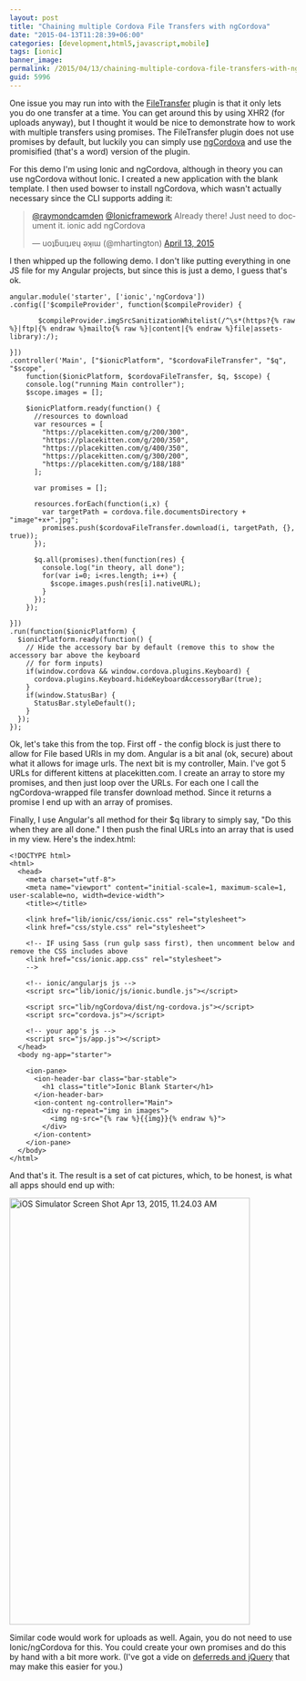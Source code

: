 ```yaml
---
layout: post
title: "Chaining multiple Cordova File Transfers with ngCordova"
date: "2015-04-13T11:28:39+06:00"
categories: [development,html5,javascript,mobile]
tags: [ionic]
banner_image: 
permalink: /2015/04/13/chaining-multiple-cordova-file-transfers-with-ngcordova
guid: 5996
---
```


One issue you may run into with the <a href="http://plugins.cordova.io/#/package/org.apache.cordova.file-transfer">FileTransfer</a> plugin is that it only lets you do one transfer at a time. You can get around this by using XHR2 (for uploads anyway), but I thought it would be nice to demonstrate how to work with multiple transfers using promises. The FileTransfer plugin does not use promises by default, but luckily you can simply use <a href="http://ngcordova.com/">ngCordova</a> and use the promisified (that's a word) version of the plugin.

<!--more-->

For this demo I'm using Ionic and ngCordova, although in theory you can use ngCordova without Ionic. I created a new application with the blank template. I then used bowser to install ngCordova, which wasn't actually necessary since the CLI supports adding it:

<blockquote class="twitter-tweet" lang="en"><p><a href="https://twitter.com/raymondcamden">@raymondcamden</a> <a href="https://twitter.com/Ionicframework">@Ionicframework</a> Already there! Just need to document it. ionic add ngCordova</p>&mdash; uoʇƃuıʇɹɐɥ ǝʞıɯ (@mhartington) <a href="https://twitter.com/mhartington/status/587641401896218625">April 13, 2015</a></blockquote>
<script async src="//platform.twitter.com/widgets.js" charset="utf-8"></script>

I then whipped up the following demo. I don't like putting everything in one JS file for my Angular projects, but since this is just a demo, I guess that's ok. 

<pre><code class="language-javascript">angular.module('starter', ['ionic','ngCordova'])
.config(['$compileProvider', function($compileProvider) {

	   $compileProvider.imgSrcSanitizationWhitelist(/^\s*(https?{% raw %}|ftp|{% endraw %}mailto{% raw %}|content|{% endraw %}file|assets-library):/);

}])
.controller('Main', [&quot;$ionicPlatform&quot;, &quot;$cordovaFileTransfer&quot;, &quot;$q&quot;, &quot;$scope&quot;,
    function($ionicPlatform, $cordovaFileTransfer, $q, $scope) {
    console.log(&quot;running Main controller&quot;);
    $scope.images = [];

    $ionicPlatform.ready(function() {
      //resources to download
      var resources = [
        &quot;https://placekitten.com/g/200/300&quot;,
        &quot;https://placekitten.com/g/200/350&quot;,
        &quot;https://placekitten.com/g/400/350&quot;,
        &quot;https://placekitten.com/g/300/200&quot;,
        &quot;https://placekitten.com/g/188/188&quot;
      ];

      var promises = [];

      resources.forEach(function(i,x) {
        var targetPath = cordova.file.documentsDirectory + &quot;image&quot;+x+&quot;.jpg&quot;;
        promises.push($cordovaFileTransfer.download(i, targetPath, {}, true));
      });

      $q.all(promises).then(function(res) {
        console.log(&quot;in theory, all done&quot;);
        for(var i=0; i&lt;res.length; i++) {
          $scope.images.push(res[i].nativeURL);
        }
      });
    });

}])
.run(function($ionicPlatform) {
  $ionicPlatform.ready(function() {
    // Hide the accessory bar by default (remove this to show the accessory bar above the keyboard
    // for form inputs)
    if(window.cordova &amp;&amp; window.cordova.plugins.Keyboard) {
      cordova.plugins.Keyboard.hideKeyboardAccessoryBar(true);
    }
    if(window.StatusBar) {
      StatusBar.styleDefault();
    }
  });
});</code></pre>

Ok, let's take this from the top. First off - the config block is just there to allow for File based URIs in my dom. Angular is a bit anal (ok, secure) about what it allows for image urls. The next bit is my controller, Main. I've got 5 URLs for different kittens at placekitten.com. I create an array to store my promises, and then just loop over the URLs. For each one I call the ngCordova-wrapped file transfer download method. Since it returns a promise I end up with an array of promises. 

Finally, I use Angular's all method for their $q library to simply say, "Do this when they are all done." I then push the final URLs into an array that is used in my view. Here's the index.html:

<pre><code class="language-markup">&lt;!DOCTYPE html&gt;
&lt;html&gt;
  &lt;head&gt;
    &lt;meta charset=&quot;utf-8&quot;&gt;
    &lt;meta name=&quot;viewport&quot; content=&quot;initial-scale=1, maximum-scale=1, user-scalable=no, width=device-width&quot;&gt;
    &lt;title&gt;&lt;/title&gt;

    &lt;link href=&quot;lib/ionic/css/ionic.css&quot; rel=&quot;stylesheet&quot;&gt;
    &lt;link href=&quot;css/style.css&quot; rel=&quot;stylesheet&quot;&gt;

    &lt;!-- IF using Sass (run gulp sass first), then uncomment below and remove the CSS includes above
    &lt;link href=&quot;css/ionic.app.css&quot; rel=&quot;stylesheet&quot;&gt;
    --&gt;

    &lt;!-- ionic/angularjs js --&gt;
    &lt;script src=&quot;lib/ionic/js/ionic.bundle.js&quot;&gt;&lt;/script&gt;

    &lt;script src=&quot;lib/ngCordova/dist/ng-cordova.js&quot;&gt;&lt;/script&gt;
    &lt;script src=&quot;cordova.js&quot;&gt;&lt;/script&gt;

    &lt;!-- your app's js --&gt;
    &lt;script src=&quot;js/app.js&quot;&gt;&lt;/script&gt;
  &lt;/head&gt;
  &lt;body ng-app=&quot;starter&quot;&gt;

    &lt;ion-pane&gt;
      &lt;ion-header-bar class=&quot;bar-stable&quot;&gt;
        &lt;h1 class=&quot;title&quot;&gt;Ionic Blank Starter&lt;/h1&gt;
      &lt;/ion-header-bar&gt;
      &lt;ion-content ng-controller=&quot;Main&quot;&gt;
        &lt;div ng-repeat=&quot;img in images&quot;&gt;
          &lt;img ng-src=&quot;{% raw %}{{img}}{% endraw %}&quot;&gt;
        &lt;/div&gt;
      &lt;/ion-content&gt;
    &lt;/ion-pane&gt;
  &lt;/body&gt;
&lt;/html&gt;</code></pre>

And that's it. The result is a set of cat pictures, which, to be honest, is what all apps should end up with:

<a href="http://www.raymondcamden.com/wp-content/uploads/2015/04/iOS-Simulator-Screen-Shot-Apr-13-2015-11.24.03-AM.png"><img src="https://static.raymondcamden.com/images/wp-content/uploads/2015/04/iOS-Simulator-Screen-Shot-Apr-13-2015-11.24.03-AM.png" alt="iOS Simulator Screen Shot Apr 13, 2015, 11.24.03 AM" width="422" height="750" class="alignnone size-full wp-image-5997" /></a>

Similar code would work for uploads as well. Again, you do not need to use Ionic/ngCordova for this. You could create your own promises and do this by hand with a bit more work. (I've got a vide on <a href="https://www.youtube.com/watch?v=a4ud8oH3h-8">deferreds and jQuery</a> that may make this easier for you.)